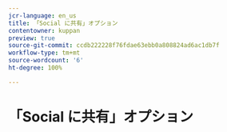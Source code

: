 ```yaml
---
jcr-language: en_us
title: 「Social に共有」オプション
contentowner: kuppan
preview: true
source-git-commit: ccdb222228f76fdae63ebb0a808824ad6ac1db7f
workflow-type: tm+mt
source-wordcount: '6'
ht-degree: 100%

---
```




# 「Social に共有」オプション

